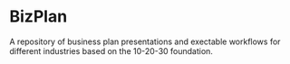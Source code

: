 # BizPlan
A repository of business plan presentations and exectable workflows for different industries based on the 10-20-30 foundation.
